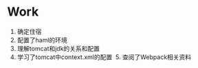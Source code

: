 # Work
  1. 确定住宿
  2. 配置了haml的环境
  3. 理解tomcat和jdk的关系和配置
  4. 学习了tomcat中context.xml的配置
  5. 查阅了Webpack相关资料
